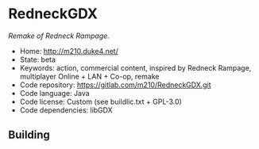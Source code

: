 # RedneckGDX

_Remake of Redneck Rampage._

- Home: http://m210.duke4.net/
- State: beta
- Keywords: action, commercial content, inspired by Redneck Rampage, multiplayer Online + LAN + Co-op, remake
- Code repository: https://gitlab.com/m210/RedneckGDX.git
- Code language: Java
- Code license: Custom (see buildlic.txt + GPL-3.0)
- Code dependencies: libGDX

## Building
